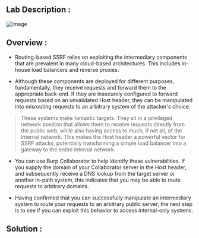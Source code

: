 ## Lab Description :

![image](https://github.com/sh3bu/Portswigger_labs/assets/67383098/b36e6b1c-36bb-4b97-97aa-593aa31696ba)

## Overview :

- Routing-based SSRF relies on exploiting the intermediary components that are prevalent in many cloud-based architectures. This includes in-house load balancers and reverse proxies.

- Although these components are deployed for different purposes, fundamentally, they receive requests and forward them to the appropriate back-end. If they are insecurely configured to forward requests based on an unvalidated Host header, they can be manipulated into misrouting requests to an arbitrary system of the attacker's choice.

> These systems make fantastic targets. They sit in a privileged network position that allows them to receive requests directly from the public web, while also having access to much, if not all, of the internal network. This makes the Host header a powerful vector for SSRF attacks, potentially transforming a simple load balancer into a gateway to the entire internal network. 

- You can use Burp Collaborator to help identify these vulnerabilities. If you supply the domain of your Collaborator server in the Host header, and subsequently receive a DNS lookup from the target server or another in-path system, this indicates that you may be able to route requests to arbitrary domains.

- Having confirmed that you can successfully manipulate an intermediary system to route your requests to an arbitrary public server, the next step is to see if you can exploit this behavior to access internal-only systems.

## Solution :


